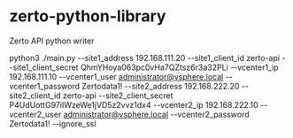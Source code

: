 # zerto-python-library
Zerto API python writer


python3 ./main.py --site1_address 192.168.111.20 --site1_client_id zerto-api --site1_client_secret QhmYHoya063pc0vHa7QZtsz6r3a32PLi  --vcenter1_ip 192.168.111.10 --vcenter1_user administrator@vsphere.local --vcenter1_password Zertodata1! --site2_address 192.168.222.20 --site2_client_id zerto-api --site2_client_secret P4UdUottG97iIWzeWe1jVD5z2vvz1dx4 --vcenter2_ip 192.168.222.10 --vcenter2_user administrator@vsphere.local --vcenter2_password Zertodata1! --ignore_ssl